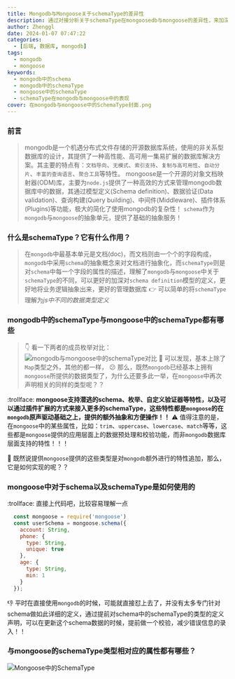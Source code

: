 ```yaml
---
title: Mongodb与Mongoose关于schemaType的差异性
description: 通过对接分析关于schemaType在mongoosedb与mongoose的差异性，来加深对schemaType的理解与掌握
author: Zhenggl
date: 2024-01-07 07:47:22
categories:
  - [后端, 数据库, mongodb]
tags:
  - mongodb
  - mongoose
keywords:
  - mongodb中的schema
  - mongodb中的schemaType
  - mongoose中的schemaType
  - schemaType在mongodb与mongoose中的表现
cover: 在mongodb与mongoose中的SchemaType封面.png
---
```


### 前言
> mongodb是一个机遇分布式文件存储的开源数据库系统，使用的非关系型数据库的设计，其提供了一种高性能、高可用一集易扩展的数据库解决方案。其主要的特点有：`文档导向`、`无模式`、`索引支持`、`复制与高可用性`、`自动分片`、`丰富的查询语言`、`聚合工具`等特性。
> mongoose是一个开源的对象文档映射器(ODM)库，主要为`node.js`提供了一种高效的方式来管理mongodb数据库中的数据，其通过模型定义(Schema definition)、数据验证(Data validation)、查询构建(Query building)、中间件(Middleware)、插件体系(Plugins)等功能，极大的简化了使用mongodb的复杂性！
> `schema`作为`mongodb`与`mongoose`的抽象单元，提供了基础的抽象服务！

### 什么是schemaType？它有什么作用？
> 在`mongodb`中最基本单元是文档(doc)，而文档则由一个个的字段构成，`mongodb`中采用`schema`的抽象概念来对文档进行抽象化，而`schemaType`则是对`schema`中每一个字段的属性的描述，理解了`mongodb`与`mongoose`中关于`schemaType`的不同，可以更好的加深对`schema definition`模型的定义，更好地将业务逻辑抽象出来，更好的管理数据库
:point_right: 可以简单的将`schemaType`理解为*js中不同的数据类型定义*

### mongodb中的schemaType与mongoose中的schemaType都有哪些
> :point_down: 看一下两者的成员枚举对比：
![mongodb与mongoose中的schemaType对比](mongodb与mongoose中的schemaType对比.png)
:star2: 可以发现，基本上除了`Map`类型之外，其他的都一样， :confused: 那么，既然`mongodb`已经基本上拥有`mongoose`所提供的数据类型了，为什么还要多此一举，在`mongoose`中再次声明相关的同样的类型呢？？

:trollface: **mongoose支持潜逃的schema、枚举、自定义验证器等特性，以及可以通过插件扩展的方式来接入更多的schemaType，这些特性都是`mongoose`的在`mongodb`原声驱动基础之上，提供的额外抽象和方便操作！！** :warning: 值得注意的是，在`mongoose`中的某些属性，比如：`trim`、`uppercase`、`lowercase`、`match`等等，这些都是`mongoose`提供的应用层面上的数据预处理和校验功能，而非`mongodb`数据库层面支持的特性！！！

:new_moon_with_face: 既然说提供`mongoose`提供的这些类型是对`mongodb`额外进行的特性追加，那么，它是如何实现的呢？？

### mongoose中对于schema以及schemaType是如何使用的
:trollface: 直接上代码吧，比较容易理解一点

```javascript
  const mongoose = require('mongoose')
  const userSchema = mongoose.schema({
    account: String,
    phone: {
      type: String,
      unique: true
    },
    age: {
      type: String,
      min: 1
    }
  });
```
:-1: 平时在直接使用`mongodb`的时候，可能就直接怼上去了，并没有太多专门针对schema做如此详细的定义，通过提前对schema中的schemaType的类型的定义声明，可以在更新这个schema数据的时候，提前做一个校验，减少错误信息的录入！！

### 与mongoose的schemaType类型相对应的属性都有哪些？
![Mongoose中的SchemaType](Mongoose中的SchemaType.png)

